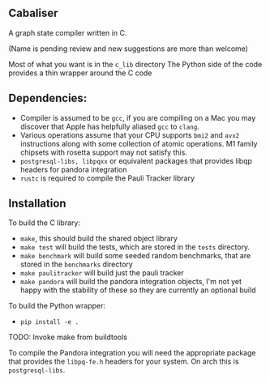 ## Cabaliser

A graph state compiler written in C.

(Name is pending review and new suggestions are more than welcome)

Most of what you want is in the `c_lib` directory
The Python side of the code provides a thin wrapper around the C code 


## Dependencies: ##

- Compiler is assumed to be `gcc`, if you are compiling on a Mac you may discover that Apple has helpfully aliased `gcc` to `clang`.
- Various operations assume that your CPU supports `bmi2` and `avx2` instructions along with some collection of atomic operations. M1 family chipsets with rosetta support may not satisfy this.
- `postgresql-libs, libpqxx` or equivalent packages that provides libqp headers for pandora integration
- `rustc` is required to compile the Pauli Tracker library  

## Installation ##

To build the C library:
- `make`, this should build the shared object library 
- `make test` will build the tests, which are stored in the `tests` directory.
- `make benchmark` will build some seeded random benchmarks, that are stored in the `benchmarks` directory
- `make paulitracker` will build just the pauli tracker
- `make pandora` will build the pandora integration objects, I'm not yet happy with the stability of these so they are currently an optional build

To build the Python wrapper:
- `pip install -e .`

TODO: Invoke make from buildtools 

To compile the Pandora integration you will need the appropriate package that provides the `libpq-fe.h` headers for your system.
On arch this is `postgresql-libs`.
